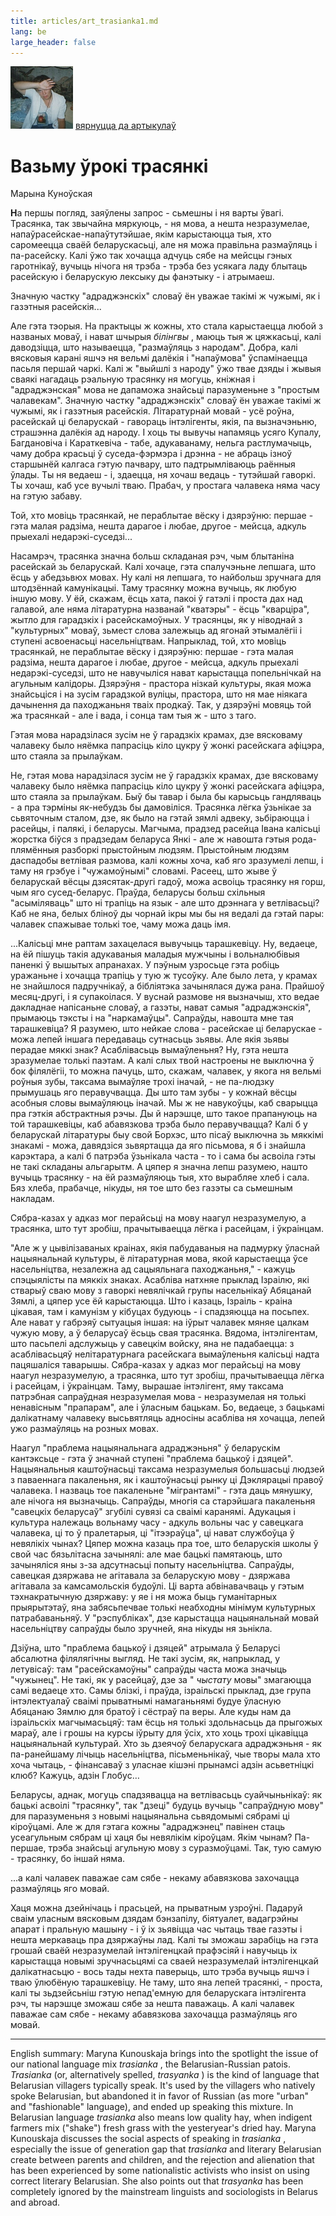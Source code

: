 ```yaml
---
title: articles/art_trasianka1.md 
lang: be
large_header: false
---
```







<img src="sestry_fromm.jpg" width="100" height="100" alt="Sestry Fromm" /> <a href="articles_by.html">вярнуцца да артыкулаў</a><br />


<h1 id="вазьму-ўрокi-трасянкi">Вазьму ўрокi трасянкi</h1>

Марына Куноўская


<strong>Н</strong>а першы погляд, заяўлены запрос - сьмешны i ня варты ўвагi. Трасянка, так звычайна мяркуюць, - ня мова, а нешта незразумелае, напаўрасейскае-напаўтутэйшае, якiм карыстаюцца тыя, хто саромеецца сваёй беларускасьцi, але ня можа правiльна размаўляць i па-расейску. Калi ўжо так хочацца адчуць сябе на мейсцы гэных гаротнiкаў, вучыць нiчога ня трэба - трэба без усякага ладу блытаць расейскую i беларускую лексыку ды фанэтыку - i атрымаеш.


Значную частку "адраджэнскiх" словаў ён уважае такiмi ж чужымi, як i газэтныя расейскiя...


Але гэта тэорыя. На практыцы ж кожны, хто стала карыстаецца любой з названых моваў, i нават шчырыя  *бiлiнгвы* , маюць тыя ж цяжкасьцi, калi даводзiцца, што называецца, "размаўляць з народам". Добра, калi вясковыя каранi яшчэ ня вельмi далёкiя i "напаўмова" ўспамiнаецца пасьля першай чаркi. Калi ж "выйшлi з народу" ўжо твае дзяды i жывыя сваякi нагадаць рэальную трасянку ня могуць, кнiжная i "адраджэнская" мова не дапаможа знайсьцi паразуменьне з "простым чалавекам". Значную частку "адраджэнскiх" словаў ён уважае такiмi ж чужымi, як i газэтныя расейскiя. Лiтаратурнай мовай - усё роўна, расейскай цi беларускай - гавораць iнтэлiгенты, якiя, па вызначэньню, страшэнна далёкiя ад народу. I хоць ты вывучы напамяць усяго Купалу, Багдановiча i Караткевiча - табе, адукаванаму, нельга растлумачыць, чаму добра красьцi ў суседа-фэрмэра i дрэнна - не абраць iзноў старшынёй калгаса гэтую пачвару, што падтрымлiваюць раённыя ўлады. Ты ня ведаеш - i, здаецца, ня хочаш ведаць - тутэйшай гаворкi. Ты хочаш, каб усе вучылi тваю. Прабач, у простага чалавека няма часу на гэтую забаву.


Той, хто мовiць трасянкай, не пераблытае вёску i дзярэўню: першае - гэта малая радзiма, нешта дарагое i любае, другое - мейсца, адкуль прыехалi недарэкi-суседзi...


Насамрэч, трасянка значна больш складаная рэч, чым блытанiна расейскай зь беларускай. Калi хочаце, гэта спалучэньне лепшага, што ёсць у абедзьвюх мовах. Ну калi ня лепшага, то найбольш зручнага для штодзённай камунiкацыi. Таму трасянку можна вучыць, як любую iншую мову. У ёй, скажам, ёсць хата, пакоi ў гатэлi i проста дах над галавой, але няма лiтаратурна названай "кватэры" - ёсць "кварцiра", жытло для гарадзкiх i расейскамоўных. У трасянцы, як у нiводнай з "культурных" моваў, зьмест слова залежыць ад ягонай этымалёгii i ступенi асвоенасьцi насельнiцтвам. Напрыклад, той, хто мовiць трасянкай, не пераблытае вёску i дзярэўню: першае - гэта малая радзiма, нешта дарагое i любае, другое - мейсца, адкуль прыехалi недарэкi-суседзi, што не навучылiся нават карыстацца попельнiчкай на агульным калiдоры. Дзярэўня - прастора нiзкай культуры, якая можа знайсьцiся i на зусiм гарадзкой вулiцы, прастора, што ня мае нiякага дачынення да паходжаньня тваiх продкаў. Так, у дзярэўнi мовяць той жа трасянкай - але i вада, i сонца там тыя ж - што з таго.


Гэтая мова нарадзiлася зусiм не ў гарадзкiх крамах, дзе вясковаму чалавеку было няёмка папрасiць кiло цукру ў жонкi расейскага афiцэра, што стаяла за прылаўкам.


Не, гэтая мова нарадзiлася зусiм не ў гарадзкiх крамах, дзе вясковаму чалавеку было няёмка папрасiць кiло цукру ў жонкi расейскага афiцэра, што стаяла за прылаўкам. Быў бы тавар i была бы карысьць гандляваць - а пра тэрмiны як-небудзь бы дамовiлiся. Трасянка лёгка ўзьнiкае за сьвяточным сталом, дзе, як было на гэтай зямлi адвеку, зьбiраюцца i расейцы, i палякi, i беларусы. Магчыма, прадзед расейца Iвана калiсьцi жорстка бiўся з прадзедам беларуса Янкi - але ж навошта гэтыя рода-плямённыя разборкi прыстойным людзям. Прыстойным людзям даспадобы ветлiвая размова, калi кожны хоча, каб яго зразумелi лепш, i таму ня грэбуе i "чужамоўнымi" словамi. Расеец, што жыве ў беларускай вёсцы дзясятак-другi гадоў, можа асвоiць трасянку ня горш, чым яго сусед-беларус. Праўда, беларусы больш схiльныя "асымiляваць" што нi трапiць на язык - але што дрэннага у ветлiвасьцi? Каб не яна, белых блiноў ды чорнай iкры мы бы ня ведалi да гэтай пары: чалавек спажывае толькi тое, чаму можа даць iмя.


...Калiсьцi мне раптам захацелася вывучыць тарашкевiцу. Ну, ведаеце, на ёй пiшуць такiя адукаваныя маладыя мужчыны i вольналюбiвыя паненкi ў вышытых апранахах. У пэўным узросьце гэта робiць уражаньне i хочацца трапiць у тую ж тусоўку. Але было лета, у крамах не знайшлося падручнiкаў, а бiблiятэка зачынялася дужа рана. Прайшоў месяц-другi, i я супакоiлася. У вуснай размове ня вызначыш, хто ведае дакладнае напiсаньне словаў, а газэты, нават самыя "адраджэнскiя", прымаюць тэксты i на "наркамаўцы". Сапраўды, навошта мне тая тарашкевiца? Я разумею, што нейкае слова - расейскае цi беларускае - можа лепей iншага передаваць сутнасьць зьявы. Але якiя зьявы перадае мяккi знак? Асаблiвасьць вымаўленьня? Ну, гэта нешта зразумелае толькi паэтам. А калi слых твой настроены не выключна ў бок фiлялёгii, то можна пачуць, што, скажам, чалавек, у якога ня вельмi роўныя зубы, таксама вымаўляе трохi iначай, - не па-людзку прымушаць яго перавучвацца. Ды што там зубы - у кожнай вёсцы асобныя словы вымаўляюць iначай. Мы ж не навукоўцы, каб сварыцца пра гэткiя абстрактныя рэчы. Ды й нарэшце, што такое прапануюць на той тарашкевiцы, каб абавязкова трэба было перавучвацца? Калi б у беларускай лiтаратуры быу свой Борхэс, што пiсаў выключна зь мяккiмi знакамi - можа, давядзiся зьвяртацца да яго пiсьмова, я б i знайшла карэктара, а калi б патрэба ўзьнiкала часта - то i сама бы асвоiла гэты не такi складаны альгарытм. А цяпер я значна лепш разумею, нашто вучыць трасянку - на ёй размаўляюць тыя, хто вырабляе хлеб i сала. Бяз хлеба, прабачце, нiкуды, ня тое што без газэты са сьмешным накладам.


Сябра-казах у адказ мог перайсьцi на мову наагул незразумелую, а трасянка, што тут зробiш, прачытываецца лёгка i расейцам, i ўкраiнцам.


"Але ж у цывiлiзаваных краінах, якiя пабудаваныя на падмурку ўласнай нацыянальнай культуры, ё лiтаратурная мова, якой карыстаецца ўсе насельнiцтва, незалежна ад сацыяльнага паходжаньня," - кажуць спэцыялiсты па мяккiх знаках. Асаблiва натхняе прыклад Iзраiлю, якi стварыў сваю мову з гаворкi невялiчкай групы насельнiкаў Абяцанай Зямлi, а цяпер усе ёй карыстаюцца. Што i казаць, Iзраiль - краiна цiкавая, там i камунiзм у кiбуцах будуюць - i спадзяюцца на посьпех. Але нават у габрэяў сытуацыя iншая: на iўрыт чалавек мяняе цалкам чужую мову, а ў беларусаў ёсьць свая трасянка. Вядома, iнтэлiгентам, што пасьпелi адслужыць у савецкiм войску, яна не падабаецца: з асаблiвасьцяў нелiтаратурнага расейскага вымаўленьня калiсьцi надта пацяшалiся таварышы. Сябра-казах у адказ мог перайсьцi на мову наагул незразумелую, а трасянка, што тут зробiш, прачытываецца лёгка i расейцам, i ўкраiнцам. Таму, вырашае iнтэлiгент, яму таксама патрэбная сапраўдная незразумелая мова - незразумелая ня толькi ненавiсным "прапарам", але i ўласным бацькам. Бо, ведаеце, з бацькамi далiкатнаму чалавеку высьвятляць адносiны асаблiва ня хочацца, лепей ужо размаўляць на розных мовах.


Наагул "праблема нацыянальнага адраджэньня" ў беларускiм кантэксьце - гэта ў значнай ступенi "праблема бацькоў i дзяцей". Нацыянальныя каштоўнасьцi таксама незразумелыя большасьцi людзей з паваеннага пакаленьня, як i каштоўнасьцi рынку цi Дэклярацыi правоў чалавека. I назваць тое пакаленьне "мiгрантамi" - гэта даць мянушку, але нiчога ня вызначыць. Сапраўды, многiя са старэйшага пакаленьня "савецкiх беларусаў" згубiлi сувязi са сваiмi каранямi. Адукацыя i культура належаць вольнаму часу - адкуль вольны час у савецкага чалавека, цi то ў пралетарыя, цi "iтээраўца", цi нават службоўца ў невялiкiх чынах? Цяпер можна казаць пра тое, што беларускiя школы ў свой час бязьлiтасна зачынялi: але мае бацькi памятаюць, што зачынялiся яны з-за адсутнасьцi попыту насельнiцтва. Сапраўды, савецкая дзяржава не агiтавала за беларускую мову - дзяржава агiтавала за камсамольскiя будоўлi. Цi варта абвiнавачваць у гэтым тэхнакратычную дзяржаву: у яе i ня можа быць гуманiтарных прыярытэтаў, яна забясьпечвае толькi неабходны мiнiмум культурных патрабаваньняў. У "рэспублiках", дзе карыстацца нацыянальнай мовай насельнiцтву сапраўды было зручней, яна нiкуды ня зьнiкла.


Дзiўна, што "праблема бацькоў i дзяцей" атрымала ў Беларусi абсалютна фiлялягiчны выгляд. Не такi зусiм, як, напрыклад, у летувiсаў: там "расейскамоўны" сапраўды часта можа значыць "чужынец". Не такi, як у расейцаў, дзе за " *чыстату*  мовы" змагаюцца самi ведаеце хто. Самы блiзкi, i праўда, iзраiльскi прыклад, дзе група iнтэлектуалаў сваiмi прыватнымi намаганьнямi будуе ўласную Абяцанаю Зямлю для братоў i сёстраў па веры. Але куды нам да iзраiльскiх магчымасьцяў: там ёсць ня толькi здольнасьць да прыгожых мараў, але i грошы на курсы iўрыту для ўсiх, хто хоць трохi цiкавiцца нацыянальнай культурай. Хто зь дзеячоў беларускага адраджэньня - як па-ранейшаму лiчыць насельнiцтва, пiсьменьнiкаў, чые творы мала хто хоча чытаць, - фiнансаваў з уласнае кiшэнi прынамсі адзiн асьветнiцкi клюб? Кажуць, адзін Глобус…


Беларусы, аднак, могуць спадзявацца на ветлiвасьць суайчыньнiкаў: як бацькi асвоiлi "трасянку", так "дзецi" будуць вучыць "сапраўдную мову" для паразуменьня з новымi нацыянальна сьвядомымi сябрамi цi кiроўцамi. Але ж для гэтага кожны "адраджэнец" павiнен стаць усеагульным сябрам цi хаця бы невялiкiм кiроўцам. Якiм чынам? Па-першае, трэба знайсьцi агульную мову з суразмоўцамi. Так, тую самую - трасянку, бо iншай няма.


...а калi чалавек паважае сам сябе - некаму абавязкова захочацца размаўляць яго мовай.


Хаця можна дзейнiчаць i прасьцей, на прыватным узроўнi. Падаруй сваiм уласным вясковым дзядам бэнзапiлу, бiятуалет, вадагрэйны апарат i пральную машыну - i ў iх зьявiцца час чытаць твае газэты i нешта меркаваць пра дзяржаўны лад. Калi ты зможаш зарабiць на гэта грошай сваёй незразумелай iнтэлiгенцкай прафэсiяй i навучыць iх карыстацца новымi зручнасьцямi са сваей незразумелай iнтэлiгенцкай далiкатнасьцю - вось тады нехта паверыць, што трэба вучыць яшчэ i тваю ўлюбёную тарашкевiцу. Не таму, што яна лепей трасянкi, - проста, калi ты зьдзейсьнiш гэтую непад'емную для беларускага iнтэлiгента рэч, ты нарэшце зможаш сябе за нешта паважаць. А калi чалавек паважае сам сябе - некаму абавязкова захочацца размаўляць яго мовай.

<hr />

English summary: Maryna Kunouskaja brings into the spotlight the issue of our national language mix  *trasianka* , the Belarusian-Russian patois.  *Trasianka*  (or, alternatively spelled,  *trasyanka* ) is the kind of language that Belarusian villagers typically speak. It's used by the villagers who natively spoke Belarusian, but abandoned it in favor of Russian (as more "urban" and "fashionable" language), and ended up speaking this mixture. In Belarusian language  *trasianka*  also means low quality hay, when indigent farmers mix ("shake") fresh grass with the yesteryear's dried hay. Maryna Kunouskaja discusses the social aspects of speaking in  *trasianka* , especially the issue of generation gap that  *trasianka*  and literary Belarusian create between parents and children, and the rejection and alienation that has been experienced by some nationalistic activists who insist on using correct literary Belarusian. She also points out that  *trasyanka*  has been completely ignored by the mainstream linguists and sociologists in Belarus and abroad.


